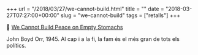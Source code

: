 +++
url = "/2018/03/27/we-cannot-build.html"
title = ""
date = "2018-03-27T07:27:00+00:00"
slug = "we-cannot-build"
tags = ["retalls"]
+++

📎 [We Cannot Build Peace on Empty Stomachs](https://quoteinvestigator.com/2018/03/26/stomach/)

John Boyd Orr, 1945. Al cap i a la fi, la fam és el més gran de tots els polítics.

